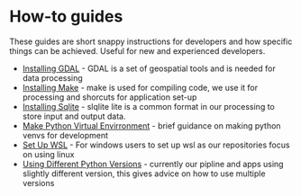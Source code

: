 # How-to guides

These guides are short snappy instructions for developers and how specific things can be achieved. Useful for new and experienced developers.

* [Installing GDAL](/development/how-to-guides/installing-gdal) - GDAL is a set of geospatial tools and is needed for data processing
* [Installing Make](/development/how-to-guides/installing-make/) - make is used for compiling code, we use it for processing and shorcuts for application set-up
* [Installing Sqlite](/development/how-to-guides/installing-sqlite/) - slqlite lite is a common format in our processing to store input and output data.
* [Make Python Virtual Envirronment](/development/how-to-guides/make-python-venv/) - brief guidance on making python venvs for development
* [Set Up WSL](/development/how-to-guides/set-up-wsl/) - For windows users to set up wsl as our repositories focus on using linux
* [Using Different Python Versions](/development/how-to-guides/using-different-python-versions/) - currently our pipline and apps using slightly different  version, this gives  advice on how to use multiple versions